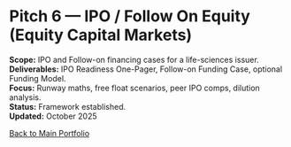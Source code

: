 # Pitch 6 — IPO / Follow On Equity (Equity Capital Markets)  
**Scope:** IPO and Follow-on financing cases for a life-sciences issuer.  
**Deliverables:** IPO Readiness One-Pager, Follow-on Funding Case, optional Funding Model.  
**Focus:** Runway maths, free float scenarios, peer IPO comps, dilution analysis.  
**Status:** Framework established.  
**Updated:** October 2025

[ Back to Main Portfolio](../)
